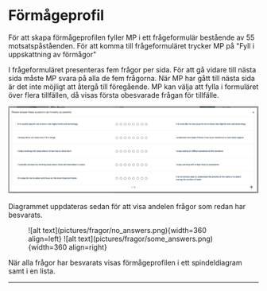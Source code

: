 # Förmågeprofil

För att skapa förmågeprofilen fyller MP i ett frågeformulär bestående av 55 motsatspåståenden. För att komma till frågeformuläret trycker MP på "Fyll i uppskattning av förmågor"

I frågeformuläret presenteras fem frågor per sida. För att gå vidare till nästa sida måste MP svara på alla de fem frågorna. När MP har gått till nästa sida är det inte möjligt att återgå till föregående. MP kan välja att fylla i formuläret över flera tillfällen, då visas första obesvarade frågan för tillfälle.

![alt text](pictures/fragor/questions.png)

Diagrammet uppdateras sedan för att visa andelen frågor som redan har besvarats.

<figure markdown>
![alt text](pictures/fragor/no_answers.png){width=360 align=left}
![alt text](pictures/fragor/some_answers.png){width=360 align=right}
</figure>
När alla frågor har besvarats visas förmågeprofilen i ett spindeldiagram samt i en lista.

--------------------------
